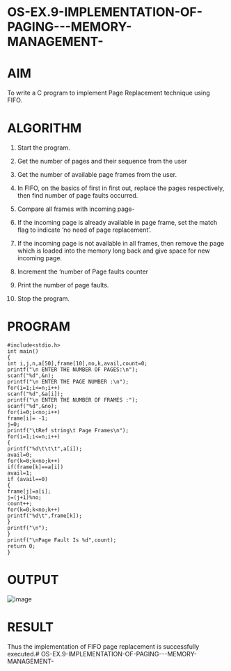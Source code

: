 # OS-EX.9-IMPLEMENTATION-OF-PAGING---MEMORY-MANAGEMENT-

# AIM

To write a C program to implement Page Replacement technique using FIFO.

# ALGORITHM

1. Start the program.
  
2. Get the number of pages and their sequence from the user

3. Get the number of available page frames from the user.

4. In FIFO, on the basics of first in first out, replace the pages respectively, then find number of page faults occurred.

5. Compare all frames with incoming page-

6. If the incoming page is already available in page frame, set the match flag to indicate ‘no need of page replacement’.

7. If the incoming page is not available in all frames, then remove the page which is loaded into the memory long back and give space for new incoming page.

8. Increment the ‘number of Page faults counter

9. Print the number of page faults.

10. Stop the program.

# PROGRAM
```
#include<stdio.h>
int main()
{
int i,j,n,a[50],frame[10],no,k,avail,count=0;
printf("\n ENTER THE NUMBER OF PAGES:\n");
scanf("%d",&n);
printf("\n ENTER THE PAGE NUMBER :\n");
for(i=1;i<=n;i++)
scanf("%d",&a[i]);
printf("\n ENTER THE NUMBER OF FRAMES :");
scanf("%d",&no);
for(i=0;i<no;i++)
frame[i]= -1;
j=0;
printf("\tRef string\t Page Frames\n");
for(i=1;i<=n;i++)
{
printf("%d\t\t\t",a[i]);
avail=0;
for(k=0;k<no;k++)
if(frame[k]==a[i])
avail=1;
if (avail==0)
{
frame[j]=a[i];
j=(j+1)%no;
count++;
for(k=0;k<no;k++)
printf("%d\t",frame[k]);
}
printf("\n");
}
printf("\nPage Fault Is %d",count);
return 0;
}
```

# OUTPUT

![image](https://github.com/Harsayazheni/OS-EX.9-IMPLEMENTATION-OF-PAGING---MEMORY-MANAGEMENT-/assets/118708467/30ed9b5b-e967-4b24-ad05-89337728d133)

# RESULT

Thus the implementation of FIFO page replacement is successfully executed.# OS-EX.9-IMPLEMENTATION-OF-PAGING---MEMORY-MANAGEMENT-
